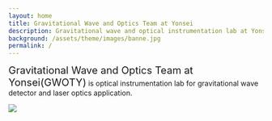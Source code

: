 ```yaml
---
layout: home
title: Gravitational Wave and Optics Team at Yonsei
description: Gravitational wave and optical instrumentation lab at Yonsei University
background: /assets/theme/images/banne.jpg
permalink: /
---
```


<span style="font-size:20px">Gravitational Wave and Optics Team at Yonsei(GWOTY)</span> is optical instrumentation lab for gravitational wave detector and laser optics application.  

<img src="/images/rep.png">

